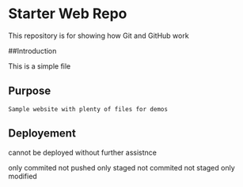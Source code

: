 # Starter Web Repo

This repository is for showing how Git and GitHub work

##Introduction 

This is a simple file

## Purpose

	Sample website with plenty of files for demos
## Deployement
 cannot be deployed without further assistnce
 
 only commited not pushed
 only staged not commited
 not staged only modified